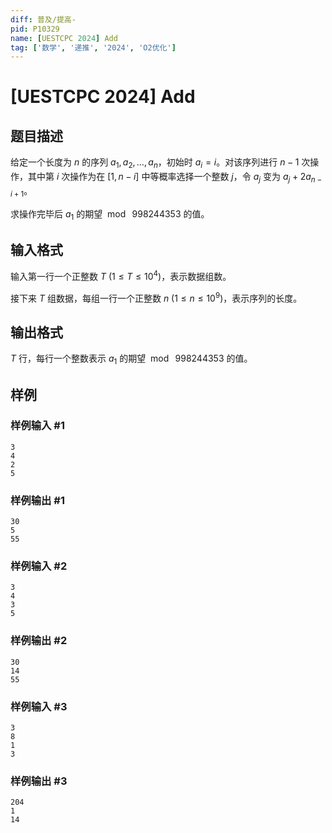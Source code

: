 ```yaml
---
diff: 普及/提高-
pid: P10329
name: [UESTCPC 2024] Add
tag: ['数学', '递推', '2024', 'O2优化']
---
```

# [UESTCPC 2024] Add
## 题目描述

给定一个长度为 $n$ 的序列 $a_1,a_2,\ldots,a_n$，初始时 $a_i=i$。对该序列进行 $n-1$ 次操作，其中第 $i$ 次操作为在 $[1,n-i]$ 中等概率选择一个整数 $j$，令 $a_j$ 变为 $a_j+2a_{n-i+1}$。

求操作完毕后 $a_1$ 的期望 $\bmod\text{ }998244353$ 的值。
## 输入格式

输入第一行一个正整数 $T$ $(1\leq T\leq 10^4)$，表示数据组数。

接下来 $T$ 组数据，每组一行一个正整数 $n$ $(1\leq n\leq 10^9)$，表示序列的长度。
## 输出格式

$T$ 行，每行一个整数表示 $a_1$ 的期望 $\bmod\text{ }998244353$ 的值。
## 样例

### 样例输入 #1
```
3
4
2
5
```
### 样例输出 #1
```
30
5
55
```
### 样例输入 #2
```
3
4
3
5
```
### 样例输出 #2
```
30
14
55
```
### 样例输入 #3
```
3
8
1
3
```
### 样例输出 #3
```
204
1
14
```
